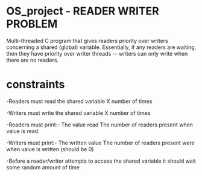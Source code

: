 # OS_project - READER WRITER PROBLEM 
Multi-threaded C program that gives readers priority over writers concerning a shared (global) variable. Essentially, if any readers are waiting, then they have priority over writer threads -- writers can only write when there are no readers.

# constraints  
-Readers must read the shared variable X number of times

-Writers must write the shared variable X number of times

-Readers must print:-
 The value read
 The number of readers present when value is read.

-Writers must print:-
 The written value
 The number of readers present were when value is written (should be 0)


-Before a reader/writer attempts to access the shared variable it should wait some random amount of time

